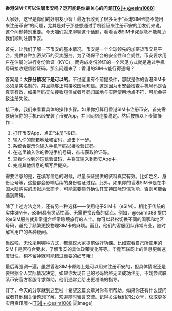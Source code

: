 **香港SIM卡可以注册币安吗？这可能是你最关心的问题[[TG💪+ @esim1088](https://t.me/s/esim1088)]**

大家好，这里是你们的好朋友小智！最近我收到了很多关于“香港SIM卡能不能用来注册币安”的问题，尤其是对于那些想通过手机验证来注册币安的朋友们来说，这个问题特别重要。今天咱们就来聊聊这个话题，看看香港SIM卡究竟能不能帮助我们顺利注册币安。

首先，让我们了解一下币安的基本情况。币安是一个全球领先的加密货币交易平台，提供各种加密货币的买卖服务。为了确保平台的安全性和合规性，币安要求用户在注册时进行身份验证（KYC）。而完成身份验证的一个常见方式就是通过手机号码接收短信验证码。那么问题来了：香港的SIM卡能行得通吗？

答案是：**大部分情况下是可以的**。不过这里有个前提条件，那就是你的香港SIM卡必须是实名制的，并且能够正常接收国际短信。这是因为币安会检查手机号码是否真实有效，如果号码无法接收短信或者号码归属地与实际使用地点不符，可能会导致注册失败。

接下来，我们来看看具体的操作步骤。如果你打算用香港SIM卡注册币安，首先需要确保你的手机已经安装了币安App，并且网络连接稳定。然后按照以下步骤操作：

1. 打开币安App，点击“注册”按钮。
2. 输入你的邮箱地址和密码，点击下一步。
3. 系统会提示你输入手机号码以接收验证码。
4. 在这里输入你的香港手机号码，点击获取验证码。
5. 查看你收到的短信验证码，并将其输入到币安App中。
6. 完成其他信息的填写后提交。

需要注意的是，在填写信息的时候，尽量保证提供的资料真实有效。比如姓名、身份证号等，这些都会影响后续的身份验证过程。此外，如果你的香港SIM卡是在中国大陆购买的虚拟运营商卡，可能需要额外确认其支持国际短信功能，否则可能会遇到障碍。

除了上述方法之外，还有另一种选择——使用电子SIM卡（eSIM）。相比于传统的实体SIM卡，eSIM具有灵活性高、无需更换设备的优点。例如，@esim1088 提供的eSIM服务就非常适合经常跨境旅行的人士。你可以轻松切换不同的国家和地区号码，避免了频繁更换物理SIM卡的麻烦。而且，他们的客服团队非常专业，随时解答用户的各种疑问。

当然啦，无论采用哪种方式，都建议大家提前做好功课。比如查看自己所使用的SIM卡是否符合要求，了解币安的具体政策变化等等。毕竟互联网上的信息更新速度很快，稍不留神就可能错过重要的细节哦！

最后再强调一遍，虽然香港SIM卡原则上是可以用来注册币安的，但具体情况还是要根据个人实际情况决定。如果你发现自己的号码始终无法成功注册，不妨尝试联系币安官方客服寻求帮助，他们通常会给出更准确的指导。

好了，今天的分享就到这里啦！希望这篇文章对你有所帮助。如果你还有什么疑问或者其他相关话题想了解，欢迎随时留言交流。记得关注我们的公众号，获取更多实用资讯哦～[[TG💪+ @esim1088](https://t.me/s/esim1088) ![Image](https://i.postimg.cc/4NQfJmqS/Snipaste-2025-05-13-00-14-12.png)]